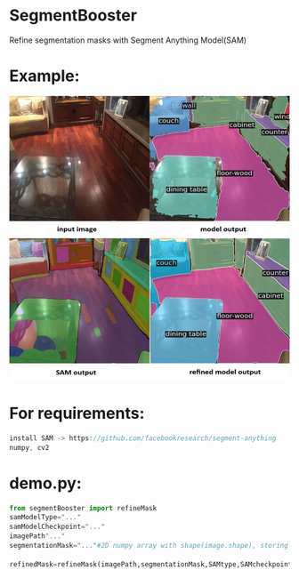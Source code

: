 # SegmentBooster
Refine segmentation masks with Segment Anything Model(SAM)

# Example:
<img src="https://raw.githubusercontent.com/99eren99/SegmentBooster/main/example.JPG" width="512" height="512">

# For requirements:
```java
install SAM -> https://github.com/facebookresearch/segment-anything
numpy, cv2
```
# demo.py:
```python 
from segmentBooster import refineMask
samModelType="..."
samModelCheckpoint="..."
imagePath"..."
segmentationMask="..."#2D numpy array with shape(image.shape), storing pixel level class IDs.

refinedMask=refineMask(imagePath,segmentationMask,SAMtype,SAMcheckpoint)#outputs 2D numpy array with shape(image.shape), storing pixel level class IDs.
```
